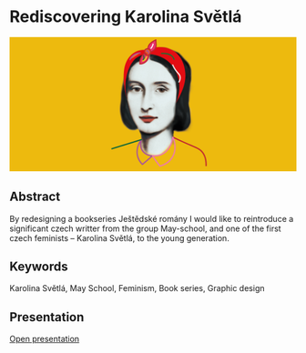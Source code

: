 # Rediscovering Karolina Světlá
![Karolina Svetla.](img/ks.png)

## Abstract

By redesigning a bookseries Ještědské romány I would like to reintroduce a significant czech writter from the group May-school, and one of the first czech feminists – Karolina Světlá, to the young generation.

## Keywords

Karolina Světlá, May School, Feminism, Book series, Graphic design

## Presentation
[Open presentation](pdf/presentation.pdf)

